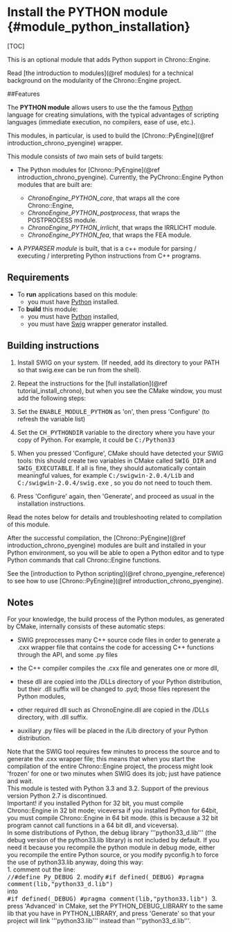 Install the PYTHON module {#module_python_installation}
==========================

[TOC]

This is an optional module that adds Python support in Chrono::Engine.
 
Read [the introduction to modules](@ref modules) for a technical background 
on the modularity of the Chrono::Engine project.


##Features

The **PYTHON module** allows users to use the the famous [Python](http://www.python.org)  
language for creating simulations, with the typical advantages of scripting languages 
(immediate execution, no compilers, ease of use, etc.). 

This modules, in particular, is used to build the [Chrono::PyEngine](@ref introduction_chrono_pyengine) wrapper.

This module consists of *two* main sets of build targets:

- The Python modules for [Chrono::PyEngine](@ref introduction_chrono_pyengine). 
  Currently, the PyChrono::Engine Python modules that are built are:
	- *ChronoEngine_PYTHON_core*, that wraps all the core Chrono::Engine,
	- *ChronoEngine_PYTHON_postprocess*, that wraps the POSTPROCESS module.
	- *ChronoEngine_PYTHON_irrlicht*, that wraps the IRRLICHT module.
	- *ChronoEngine_PYTHON_fea*, that wraps the FEA module.

- A *PYPARSER module* is built, that is a c++ module for parsing / executing / interpreting 
  Python instructions from C++ programs.

  
## Requirements

- To **run** applications based on this module:
	- you must have [Python](http://www.python.org) installed.
- To **build** this module:
	- you must have [Python](http://www.python.org) installed,
	- you must have [Swig](http://www.swig.org/) wrapper generator installed.


## Building instructions

1. Install SWIG on your system. (If needed, add its directory to your PATH so that swig.exe 
   can be run from the shell).

2. Repeat the instructions for the [full installation](@ref tutorial_install_chrono), but when you see 
   the CMake window, you must add the following steps:

3. Set the <tt>ENABLE_MODULE_PYTHON</tt> as 'on', then press 'Configure' (to refresh the variable list) 

4. Set the <tt>CH_PYTHONDIR</tt> variable to the directory where you have your copy of Python. 
   For example, it could be <tt>C:/Python33</tt>

5. When you pressed 'Configure', CMake should have detected your SWIG tools: 
   this should create two variables in CMake called <tt>SWIG_DIR</tt> and <tt>SWIG_EXECUTABLE</tt>. 
   If all is fine, they should automatically contain meaningful values, 
   for example <tt>C:/swigwin-2.0.4/Lib</tt> and <tt>C:/swigwin-2.0.4/swig.exe</tt> , 
   so you do not need to touch them.

6. Press 'Configure' again, then 'Generate', and proceed as usual in the installation instructions.


Read the notes below for details and troubleshooting related to compilation of this module.

After the successful compilation, the [Chrono::PyEngine](@ref introduction_chrono_pyengine) modules 
are built and installed in your Python environment, so you will be able to open a 
Python editor and to type Python commands that call Chrono::Engine functions.

See the [introduction to Python scripting](@ref chrono_pyengine_reference) 
to see how to use [Chrono::PyEngine](@ref introduction_chrono_pyengine).


## Notes

For your knowledge, the build process of the Python modules, as generated by CMake, 
internally consists of these automatic steps: 

- SWIG preprocesses many C++ source code files in order to generate a .cxx 
  wrapper file that contains the code for accessing C++ functions through the 
  API, and some .py files

- the C++ compiler compiles the .cxx file and generates one or more dll, 

- these dll are copied into the /DLLs directory of your Python distribution, but
  their .dll suffix will be changed to .pyd; those files represent the Python modules,

- other required dll such as ChronoEngine.dll are copied in the /DLLs directory, with .dll suffix.

- auxiliary .py files will be placed in the /Lib directory of your Python distribution.


<div class="ce-info">
Note that the SWIG tool requires few minutes to process the source 
and to generate the .cxx wrapper file; 
this means that when you start the compilation of the entire 
Chrono::Engine project, the process might look 'frozen' 
for one or two minutes when SWIG does its job; just have patience and wait. 
</div>

<div class="ce-info">
This module is tested with Python 3.3 and 3.2. 
Support of the previous version Python 2.7 is discontinued.  
</div>

<div class="ce-warning">
Important! if you installed Python for 32 bit, you must compile 
Chrono::Engine in 32 bit mode; viceversa if you installed 
Python for 64bit, you must compile Chrono::Engine in 64 bit mode. 
(this is because a 32 bit program cannot call functions in a 64 bit dll, and viceversa).
</div>


<div class="ce-warning">
In some distributions of Python, the debug library '''python33_d.lib''' (the debug version of the python33.lib library) is not included by default. If you need it because you recompile the python module in debug mode, either you recompile the entire Python source, or you modify pyconfig.h to force the use of python33.lib anyway, doing this way:
<br>
1. comment out the line:
	<br>
    <tt>
	//#define Py_DEBUG
	</tt>
2. modify 
	<tt>
	#if defined(_DEBUG)
	  #pragma comment(lib,"python33_d.lib")
	</tt>
	<br>
	into
	<br>
	<tt>
	#if defined(_DEBUG)
	  #pragma comment(lib,"python33.lib")
	</tt>
3. press 'Advanced' in CMake, set the PYTHON_DEBUG_LIBRARY to the same lib that you have in PYTHON_LIBRARY, and press 'Generate' so that your project will link '''python33.lib''' instead than '''python33_d.lib'''.
</div>